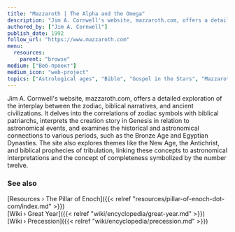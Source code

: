 ```yaml
---
title: "Mazzaroth | The Alpha and the Omega"
description: "Jim A. Cornwell's website, mazzaroth.com, offers a detailed exploration of the interplay between the zodiac, biblical narratives, and ancient civilizations. It delves into the correlations of zodiac symbols with biblical patriarchs, interprets the creation story in Genesis in relation to astronomical events, and examines the historical and astronomical connections to various periods, such as the Bronze Age and Egyptian Dynasties. The site also explores themes like the New Age, the Antichrist, and biblical prophecies of tribulation, linking these concepts to astronomical interpretations and the concept of completeness symbolized by the number twelve."
authored_by: ["Jim A. Cornwell"]
publish_date: 1992
follow_url: "https://www.mazzaroth.com"
menu:
  resources:
    parent: "browse"
medium: ["Веб-проект"]
medium_icon: "web-project"
topics: ["Astrological ages", "Bible", "Gospel in the Stars", "Mazzaroth", "Mythology", "Precession"]
---
```


Jim A. Cornwell's website, mazzaroth.com, offers a detailed exploration of the interplay between the zodiac, biblical narratives, and ancient civilizations. It delves into the correlations of zodiac symbols with biblical patriarchs, interprets the creation story in Genesis in relation to astronomical events, and examines the historical and astronomical connections to various periods, such as the Bronze Age and Egyptian Dynasties. The site also explores themes like the New Age, the Antichrist, and biblical prophecies of tribulation, linking these concepts to astronomical interpretations and the concept of completeness symbolized by the number twelve.

### See also

[Resources › The Pillar of Enoch]({{< relref "resources/pillar-of-enoch-dot-com/index.md" >}})</br>
[Wiki › Great Year]({{< relref "wiki/encyclopedia/great-year.md" >}})</br>
[Wiki › Precession]({{< relref "wiki/encyclopedia/precession.md" >}})</br>
